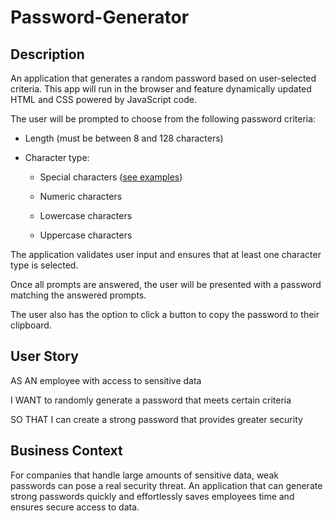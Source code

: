# Password-Generator

## Description

An application that generates a random password based on user-selected criteria. This app will run in the browser and feature dynamically updated HTML and CSS powered by JavaScript code.

The user will be prompted to choose from the following password criteria:

* Length (must be between 8 and 128 characters)

* Character type:

  * Special characters ([see examples](https://www.owasp.org/index.php/Password_special_characters))

  * Numeric characters

  * Lowercase characters

  * Uppercase characters

The application validates user input and ensures that at least one character type is selected.

Once all prompts are answered, the user will be presented with a password matching the answered prompts.

The user also has the option to click a button to copy the password to their clipboard.


## User Story

AS AN employee with access to sensitive data

I WANT to randomly generate a password that meets certain criteria

SO THAT I can create a strong password that provides greater security

## Business Context

For companies that handle large amounts of sensitive data, weak passwords can pose a real security threat. An application that can generate strong passwords quickly and effortlessly saves employees time and ensures secure access to data.
